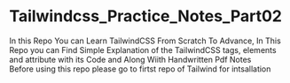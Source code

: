 # Tailwindcss_Practice_Notes_Part02
In this Repo You can Learn TailwindCSS From Scratch To Advance, In This Repo you can Find Simple Explanation of the TailwindCSS tags, elements and attribute with its Code and Along Wiith Handwritten Pdf Notes
<br>
Before using this repo please go to firtst repo of Tailwind for intsallation<br>
